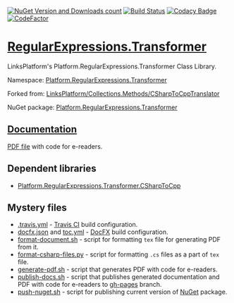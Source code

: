 [![NuGet Version and Downloads count](https://buildstats.info/nuget/Platform.RegularExpressions.Transformer)](https://www.nuget.org/packages/Platform.RegularExpressions.Transformer)
[![Build Status](https://travis-ci.com/linksplatform/RegularExpressions.Transformer.svg?branch=master)](https://travis-ci.com/linksplatform/RegularExpressions.Transformer)
[![Codacy Badge](https://api.codacy.com/project/badge/Grade/7bcd272efb834b7993f0cf3ea1e9bb69)](https://www.codacy.com/manual/drakonard/RegularExpressions.Transformer?utm_source=github.com&amp;utm_medium=referral&amp;utm_content=linksplatform/RegularExpressions.Transformer&amp;utm_campaign=Badge_Grade)
[![CodeFactor](https://www.codefactor.io/repository/github/linksplatform/regularexpressions.transformer/badge)](https://www.codefactor.io/repository/github/linksplatform/regularexpressions.transformer)

# [RegularExpressions.Transformer](https://github.com/linksplatform/RegularExpressions.Transformer)

LinksPlatform's Platform.RegularExpressions.Transformer Class Library.

Namespace: [Platform.RegularExpressions.Transformer](https://linksplatform.github.io/RegularExpressions.Transformer/api/Platform.RegularExpressions.Transformer.html)

Forked from: [LinksPlatform/Collections.Methods/CSharpToCppTranslator](https://github.com/linksplatform/Collections.Methods/tree/20ac8963cdeb8f68013139f4083abd98be03ff43/CSharpToCppTranslator)

NuGet package: [Platform.RegularExpressions.Transformer](https://www.nuget.org/packages/Platform.RegularExpressions.Transformer)

## [Documentation](https://linksplatform.github.io/RegularExpressions.Transformer)
[PDF file](https://linksplatform.github.io/RegularExpressions.Transformer/Platform.RegularExpressions.Transformer.pdf) with code for e-readers.

## Dependent libraries
*   [Platform.RegularExpressions.Transformer.CSharpToCpp](https://github.com/linksplatform/RegularExpressions.Transformer.CSharpToCpp)

## Mystery files
*   [.travis.yml](https://github.com/linksplatform/RegularExpressions.Transformer/blob/master/.travis.yml) - [Travis CI](https://travis-ci.com) build configuration.
*   [docfx.json](https://github.com/linksplatform/RegularExpressions.Transformer/blob/master/docfx.json) and [toc.yml](https://github.com/linksplatform/RegularExpressions.Transformer/blob/master/toc.yml) - [DocFX](https://dotnet.github.io/docfx) build configuration.
*   [format-document.sh](https://github.com/linksplatform/RegularExpressions.Transformer/blob/master/format-document.sh) - script for formatting `tex` file for generating PDF from it.
*   [format-csharp-files.py](https://github.com/linksplatform/RegularExpressions.Transformer/blob/master/format-csharp-files.py) - script for formatting `.cs` files as a part of `tex` file.
*   [generate-pdf.sh](https://github.com/linksplatform/RegularExpressions.Transformer/blob/master/generate-pdf.sh) - script that generates PDF with code for e-readers.
*   [publish-docs.sh](https://github.com/linksplatform/RegularExpressions.Transformer/blob/master/publish-docs.sh) - script that publishes generated documentation and PDF with code for e-readers to [gh-pages](https://github.com/linksplatform/RegularExpressions.Transformer/tree/gh-pages) branch.
*   [push-nuget.sh](https://github.com/linksplatform/RegularExpressions.Transformer/blob/master/push-nuget.sh) - script for publishing current version of [NuGet](https://www.nuget.org) package.

